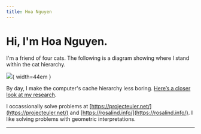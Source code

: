 ```yaml
---
title: Hoa Nguyen
---
```


# Hi, I'm Hoa Nguyen.

I'm a friend of four cats.
The following is a diagram showing where I stand within the cat hierarchy.

![](images/cat_hierarchy.png){ width=44em }

By day, I make the computer's cache hierarchy less boring.
[Here’s a closer look at my research](./work/index.html).

I occassionally solve problems at [https://projecteuler.net/](https://projecteuler.net/) and [https://rosalind.info/](https://rosalind.info/).
I like solving problems with geometric interpretations.

---
